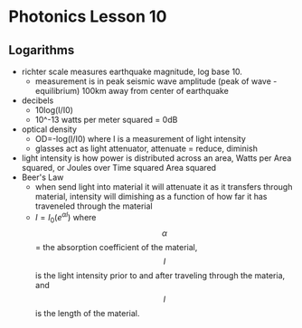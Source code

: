# Photonics Lesson 10
## Logarithms
- richter scale measures earthquake magnitude, log base 10.
  - measurement is in peak seismic wave amplitude (peak of wave - equilibrium) 100km away from center of earthquake
- decibels
  - 10log(I/I0)
  - 10^-13 watts per meter squared = 0dB
- optical density
  - OD=-log(I/I0) where I is a measurement of light intensity
  - glasses act as light attenuator, attenuate = reduce, diminish
- light intensity is how power is distributed across an area, Watts per Area squared, or Joules over Time squared Area squared
- Beer's Law
  - when send light into material it will attenuate it as it transfers through material, intensity will dimishing as a function of how far it has traveneled through the material
  - $I=I_0(e^{\alpha l})$ where $$\alpha$$ = the absorption coefficient of the material, $$I$$ is the light intensity prior to and after traveling through the materia, and $$l$$ is the length of the material.
